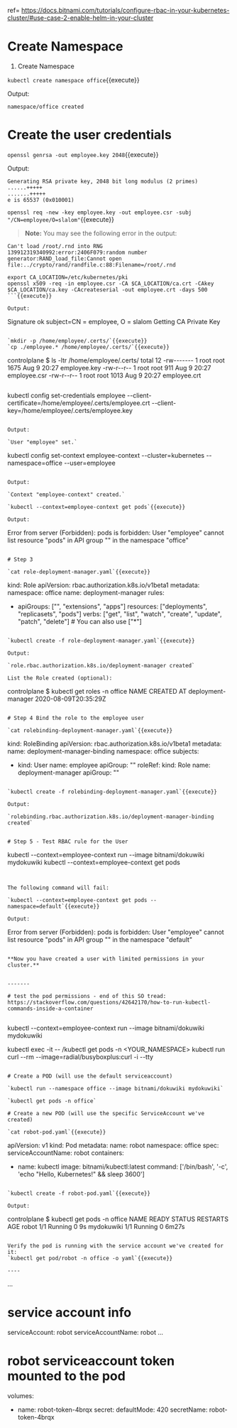 ref= https://docs.bitnami.com/tutorials/configure-rbac-in-your-kubernetes-cluster/#use-case-2-enable-helm-in-your-cluster
# Create Namespace

1. Create Namespace

  `kubectl create namespace office`{{execute}}

  Output:

  `namespace/office created`


# Create the user credentials

`openssl genrsa -out employee.key 2048`{{execute}}

Output:

```
Generating RSA private key, 2048 bit long modulus (2 primes)
......+++++
.......+++++
e is 65537 (0x010001)
```

`openssl req -new -key employee.key -out employee.csr -subj "/CN=employee/O=slalom"`{{execute}}

> **Note:** You may see the following error in the output:

```
Can't load /root/.rnd into RNG
139912319340992:error:2406F079:random number generator:RAND_load_file:Cannot open file:../crypto/rand/randfile.c:88:Filename=/root/.rnd
```

```
export CA_LOCATION=/etc/kubernetes/pki
openssl x509 -req -in employee.csr -CA $CA_LOCATION/ca.crt -CAkey $CA_LOCATION/ca.key -CAcreateserial -out employee.crt -days 500
```{{execute}}

Output:
```
Signature ok
subject=CN = employee, O = slalom
Getting CA Private Key
```

`mkdir -p /home/employee/.certs/`{{execute}}
`cp ./employee.* /home/employee/.certs/`{{execute}}

```
controlplane $ ls -ltr /home/employee/.certs/
total 12
-rw------- 1 root root 1675 Aug  9 20:27 employee.key
-rw-r--r-- 1 root root  911 Aug  9 20:27 employee.csr
-rw-r--r-- 1 root root 1013 Aug  9 20:27 employee.crt
```

```
kubectl config set-credentials employee --client-certificate=/home/employee/.certs/employee.crt  --client-key=/home/employee/.certs/employee.key
```{{execute}}

Output:

`User "employee" set.`

```
kubectl config set-context employee-context --cluster=kubernetes --namespace=office --user=employee
```{{execute}}

Output:

`Context "employee-context" created.`

`kubectl --context=employee-context get pods`{{execute}}

Output:

```
Error from server (Forbidden): pods is forbidden: User "employee" cannot list resource "pods" in API group "" in the namespace "office"
```

# Step 3

`cat role-deployment-manager.yaml`{{execute}}

```
kind: Role
apiVersion: rbac.authorization.k8s.io/v1beta1
metadata:
  namespace: office
  name: deployment-manager
rules:
- apiGroups: ["", "extensions", "apps"]
  resources: ["deployments", "replicasets", "pods"]
  verbs: ["get", "list", "watch", "create", "update", "patch", "delete"] # You can also use ["*"]
```

`kubectl create -f role-deployment-manager.yaml`{{execute}}

Output:

`role.rbac.authorization.k8s.io/deployment-manager created`

List the Role created (optional):
```
controlplane $ kubectl get roles -n office
NAME                 CREATED AT
deployment-manager   2020-08-09T20:35:29Z
```

# Step 4 Bind the role to the employee user

`cat rolebinding-deployment-manager.yaml`{{execute}}

```
kind: RoleBinding
apiVersion: rbac.authorization.k8s.io/v1beta1
metadata:
  name: deployment-manager-binding
  namespace: office
subjects:
- kind: User
  name: employee
  apiGroup: ""
roleRef:
  kind: Role
  name: deployment-manager
  apiGroup: ""
```

`kubectl create -f rolebinding-deployment-manager.yaml`{{execute}}

Output:

`rolebinding.rbac.authorization.k8s.io/deployment-manager-binding created`


# Step 5 - Test RBAC rule for the User
```
kubectl --context=employee-context run --image bitnami/dokuwiki mydokuwiki
kubectl --context=employee-context get pods
```


The following command will fail:

`kubectl --context=employee-context get pods --namespace=default`{{execute}}

Output:

```
Error from server (Forbidden): pods is forbidden: User "employee" cannot list resource "pods" in API group "" in the namespace "default"
```

**Now you have created a user with limited permissions in your cluster.**


-------

# test the pod permissions - end of this SO tread: https://stackoverflow.com/questions/42642170/how-to-run-kubectl-commands-inside-a-container


```
kubectl --context=employee-context run --image bitnami/dokuwiki mydokuwiki

kubectl exec -it <your-container-with-the-attached-privs> -- /kubectl get pods -n <YOUR_NAMESPACE>
kubectl run curl --rm --image=radial/busyboxplus:curl -i --tty 
```

# Create a POD (will use the default serviceaccount) 

`kubectl run --namespace office --image bitnami/dokuwiki mydokuwiki`

`kubectl get pods -n office`

# Create a new POD (will use the specific ServiceAccount we've created)

`cat robot-pod.yaml`{{execute}}
```
apiVersion: v1
kind: Pod
metadata:
  name: robot
  namespace: office
spec:
  serviceAccountName: robot
  containers:
  - name: kubectl
    image: bitnami/kubectl:latest
    command: ['/bin/bash', '-c', 'echo "Hello, Kubernetes!" && sleep 3600']
```

`kubectl create -f robot-pod.yaml`{{execute}}

Output:

```
controlplane $ kubectl get pods -n office
NAME         READY   STATUS    RESTARTS   AGE
robot        1/1     Running   0          9s
mydokuwiki   1/1     Running   0          6m27s
```

Verify the pod is running with the service account we've created for it:
`kubectl get pod/robot -n office -o yaml`{{execute}}

----
```
...
# service account info
serviceAccount: robot
serviceAccountName: robot
...
# robot serviceaccount token mounted to the pod
volumes:
  - name: robot-token-4brqx
    secret:
      defaultMode: 420
      secretName: robot-token-4brqx
```
